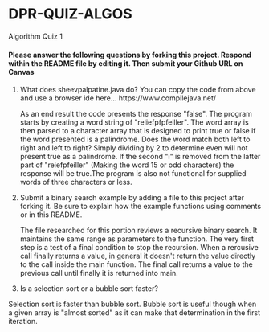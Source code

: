 # DPR-QUIZ-ALGOS
Algorithm Quiz 1
 
<h4>Please answer the following questions by forking this project. Respond within the README file by editing it. Then submit your Github URL on Canvas</h4>
<ol>
 <li>What does sheevpalpatine.java do? You can copy the code from above and use a browser ide here... https://www.compilejava.net/</li>
 
 As an end result the code presents the response "false". The program starts by creating a word string of "reliefpfpfeiller". The word array is then parsed to a character array that is designed to print true or false if the word presented is a palindrome. Does the word match both left to right and left to right? Simply dividing by 2 to determine even will not present true as a palindrome.  If the second "l" is removed from the latter part of "reiefpfeiller" (Making the word 15 or odd characters) the response will be true.The program is also not functional for supplied words of three characters or less.
 
  <li>Submit a binary search example by adding a file to this project after forking it. Be sure to explain how the example functions using comments or in this README.</li>
  
The file researched for this portion reviews a recursive binary search. It maintains the same range as parameters to the function. The very first step is a test of a final condition to stop the recursion.  When a rercusive call finally returns a value, in general it doesn't return the value directly to the call inside the main function. The final call returns a value to the previous call until finally it is returned into main.
  
  
  <li>Is a selection sort or a bubble sort faster?</li>
 </ol>

 Selection sort is faster than bubble sort. Bubble sort is useful though when a given array is "almost sorted" as it can make that determination in the first iteration.
